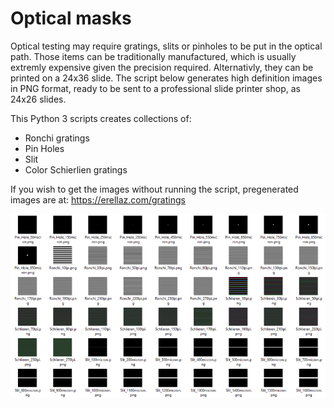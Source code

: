 # Optical masks
Optical testing may require gratings, slits or pinholes to be put in the optical path. 
Those items can be traditionally manufactured, which is usually extremly expensive given the precision required.
Alternativly, they can be printed on a 24x36 slide.
The script below generates high definition images in PNG format, ready to be sent to a professional slide printer shop, as 24x26 slides.

This Python 3 scripts creates collections of:
- Ronchi gratings
- Pin Holes
- Slit
- Color Schierlien gratings

If you wish to get the images without running the script, pregenerated images are at: 
  https://erellaz.com/gratings
  
![Grating sampler](gratings.png)
